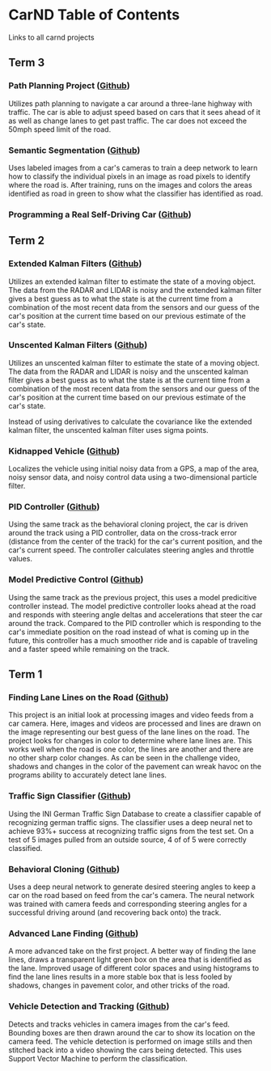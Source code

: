 # CarND Table of Contents
Links to all carnd projects
## Term 3

### Path Planning Project ([Github](https://github.com/jorvidas/CarND-Path-Planning-Project))

Utilizes path planning to navigate a car around a three-lane highway with traffic. The car is able to adjust speed based on cars that it sees ahead of it as well as change lanes to get past traffic.  The car does not exceed the 50mph speed limit of the road.

### Semantic Segmentation ([Github](https://github.com/jorvidas/CarND-Semantic-Segmentation))

Uses labeled images from a car's cameras to train a deep network to learn how to classify the individual pixels in an image as road pixels to identify where the road is.  After training, runs on the images and colors the areas identified as road in green to show what the classifier has identified as road.

### Programming a Real Self-Driving Car ([Github](https://github.com/jorvidas/CarND-Capstone))


## Term 2

### Extended Kalman Filters ([Github](https://github.com/jorvidas/CarND-Extended-Kalman-Filter-Project))

Utilizes an extended kalman filter to estimate the state of a moving object.  The data from the RADAR and LIDAR is noisy and the extended kalman filter gives a best guess as to what the state is at the current time from a combination of the most recent data from the sensors and our guess of the car's position at the current time based on our previous estimate of the car's state.

### Unscented Kalman Filters ([Github](https://github.com/jorvidas/CarND-Unscented-Kalman-Filter-Project))

Utilizes an unscented kalman filter to estimate the state of a moving object.  The data from the RADAR and LIDAR is noisy and the unscented kalman filter gives a best guess as to what the state is at the current time from a combination of the most recent data from the sensors and our guess of the car's position at the current time based on our previous estimate of the car's state.

Instead of using derivatives to calculate the covariance like the extended kalman filter, the unscented kalman filter uses sigma points.

### Kidnapped Vehicle ([Github](https://github.com/jorvidas/CarND-Kidnapped-Vehicle-Project))

Localizes the vehicle using initial noisy data from a GPS, a map of the area, noisy sensor data, and noisy control data using a two-dimensional particle filter.

### PID Controller ([Github](https://github.com/jorvidas/CarND-PID-Control-Project))

Using the same track as the behavioral cloning project, the car is driven around the track using a PID controller, data on the cross-track error (distance from the center of the track) for the car's current position, and the car's current speed.  The controller calculates steering angles and throttle values.

### Model Predictive Control ([Github](https://github.com/jorvidas/CarND-MPC-Quizzes))

Using the same track as the previous project, this uses a model predicitive controller instead.  The model predictive controller looks ahead at the road and responds with steering angle deltas and accelerations that steer the car around the track.  Compared to the PID controller which is responding to the car's immediate position on the road instead of what is coming up in the future, this controller has a much smoother ride and is capable of traveling and a faster speed while remaining on the track.

## Term 1
### Finding Lane Lines on the Road ([Github](https://github.com/jorvidas/CarND-LaneLines-P1))

This project is an initial look at processing images and video feeds from a car camera. Here, images and videos are processed and lines are drawn on the image representing our best guess of the lane lines on the road. The project looks for changes in color to determine where lane lines are.  This works well when the road is one color, the lines are another and there are no other sharp color changes.  As can be seen in the challenge video, shadows and changes in the color of the pavement can wreak havoc on the programs ability to accurately detect lane lines.

### Traffic Sign Classifier ([Github](https://github.com/jorvidas/CarND-Traffic-Sign-Classifier-Project))

Using the INI German Traffic Sign Database to create a classifier capable of recognizing german traffic signs.  The classifier uses a deep neural net to achieve 93%+ success at recognizing traffic signs from the test set.  On a test of 5 images pulled from an outside source, 4 of of 5 were correctly classified.

### Behavioral Cloning ([Github](https://github.com/jorvidas/CarND-Behavioral-Cloning-P3))

Uses a deep neural network to generate desired steering angles to keep a car on the road based on feed from the car's camera.  The neural network was trained with camera feeds and corresponding steering angles for a successful driving around (and recovering back onto) the track.

### Advanced Lane Finding ([Github](https://github.com/jorvidas/CarND-Advanced-Lane-Lines))

A more advanced take on the first project.  A better way of finding the lane lines, draws a transparent light green box on the area that is identified as the lane.  Improved usage of different color spaces and using histograms to find the lane lines results in a more stable box that is less fooled by shadows, changes in pavement color, and other tricks of the road.

### Vehicle Detection and Tracking ([Github](https://github.com/jorvidas/CarND-Vehicle-Detection))

Detects and tracks vehicles in camera images from the car's feed. Bounding boxes are then drawn around the car to show its location on the camera feed.  The vehicle detection is performed on image stills and then stitched back into a video showing the cars being detected.  This uses Support Vector Machine to perform the classification.

